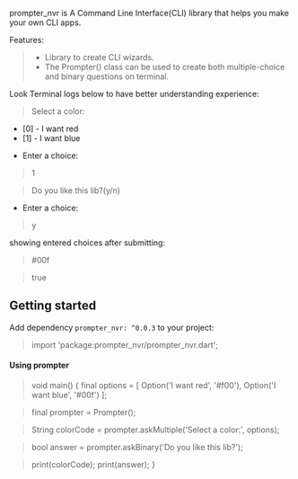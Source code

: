 prompter_nvr is A Command Line Interface(CLI) library that helps you make your own CLI apps.


Features:
  > + Library to create CLI wizards.
  > + The Prompter() class can be used to create both multiple-choice and binary questions on terminal.

Look Terminal logs below to have better understanding experience:

> Select a color:
+ [0] - I want red
+ [1] - I want blue
* Enter a choice:
>1

>Do you like this lib?(y/n)
* Enter a choice:
>y

showing entered choices after submitting:

>#00f

>true

## Getting started
Add dependency `prompter_nvr: ^0.0.3` to your project:
> import 'package:prompter_nvr/prompter_nvr.dart';

#### Using prompter

>void main() { 
>  final options = [
>    Option('I want red', '#f00'),
>    Option('I want blue', '#00f')
>  ];

> final prompter = Prompter();

> String colorCode = prompter.askMultiple('Select a color:', options);

> bool answer = prompter.askBinary('Do you like this lib?');

> print(colorCode);
> print(answer);
>}